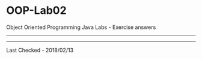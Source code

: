 # OOP-Lab02
Object Oriented Programming Java Labs - Exercise answers 

----------------------------------------------------------------------------------------------------------------------------------

  ___________________________________________________________________________________________
   Last Checked - 2018/02/13
  


